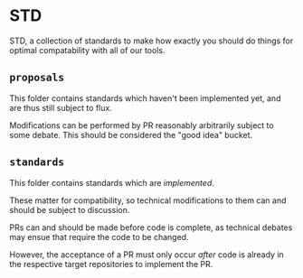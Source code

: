 # STD

STD, a collection of standards to make how exactly you should do things for optimal compatability with all of our tools.

## `proposals`

This folder contains standards which haven't been implemented yet, and are thus still subject to flux.

Modifications can be performed by PR reasonably arbitrarily subject to some debate. This should be considered the "good idea" bucket.

## `standards`

This folder contains standards which are _implemented_.

These matter for compatibility, so technical modifications to them can and should be subject to discussion.

PRs can and should be made before code is complete, as technical debates may ensue that require the code to be changed.

However, the acceptance of a PR must only occur _after_ code is already in the respective target repositories to implement the PR.